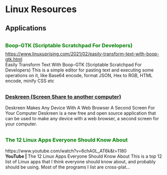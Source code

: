 # Linux Resources
## Applications <br/>

<h3 style="color: green; margin-top:2rem; margin-bottom:0.5rem;display:block"> Boop-GTK (Scriptable Scratchpad For Developers) </h3>
<a href="https://www.linuxuprising.com/2021/02/easily-transform-text-with-boop-gtk.html">https://www.linuxuprising.com/2021/02/easily-transform-text-with-boop-gtk.html</a> <br/>
Easily Transform Text With Boop-GTK (Scriptable Scratchpad For Developers)
This is a simple editor for pasting text and executing some operations on it, like Base64 encode, format JSON, Hex to RGB, HTML encode, minify CSS etc
<br/>

<a href="https://www.linuxuprising.com/2021/01/deskreen-makes-any-device-with-web.html">
<h3 style="margin-top:2rem; display:block"> Deskreen (Screen Share to another computer)</h3></a>
Deskreen Makes Any Device With A Web Browser A Second Screen For Your Computer
Deskreen is a new free and open source application that can be used to make any device with a web browser, a second screen for your computer.
<br/>

<h3 style="color:green; margin-top:2rem; display:block"> The 12 Linux Apps Everyone Should Know About </h3>
<a>https://www.youtube.com/watch?v=6chA0L_AT6k&t=1180</a><br/>
<strong>YouTube | </strong>
The 12 Linux Apps Everyone Should Know About
This is a top 12 list of Linux apps that I think everyone should know about, and probably should be using. Most of the programs I list are cross-plat...
<br/>
